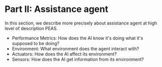 # Part II: Assistance agent

In this section, we describe more precisely about assistance agent at high level of description PEAS.

* Performance Metrics: How does the AI know it's doing what it's supposed to be doing?
* Environment: What environment does the agent interact with?
* Actuators: How does the AI affect its environment?
* Sensors: How does the AI get information from its environment?
